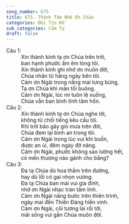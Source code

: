 ```yaml
---
song_number: 675
title: 675. Thành Tâm Nhớ Ơn Chúa
categories: Đời Tín Đồ
sub_categories: Cảm Tạ
draft: false
---
```

<dl><dt>Câu 1:</dt><dd data-verse="1">Xin thành kính tạ ơn Chúa trên trời, <br/>ban hạnh phước ấm êm lòng tôi. <br/>Xin thành kính ghi nhớ ơn muôn đời, <br/>Chúa nhân từ hằng ngày bên tôi. <br/>Cám ơn Ngài trong nắng mai tưng bừng, <br/>Tạ ơn Chúa khi màn tối buông. <br/>Cám ơn Ngài, lúc mi tuôn lệ xuống, <br/>Chúa vẫn ban bình tĩnh tâm hồn. </dd><dt>Câu 2:</dt><dd data-verse="2">Xin thành kính tạ ơn Chúa nghe lời, <br/>không từ chối tiếng kêu cầu tôi. <br/>Khi trời bão gây gió mưa trên đời, <br/>Chúa đem lại bình an trong tôi. <br/>Cám ơn Ngài trong lúc vui khi buồn, <br/>được an ủi, đêm ngày đỡ nâng. <br/>Cám ơn Ngài, phước không sao lường hết, <br/>có mến thương nào gánh cho bằng? </dd><dt>Câu 3:</dt><dd data-verse="3">Đa tạ Chúa dù hoa thắm trên đường, <br/>hay dù lối có gai nhọn vương. <br/>Đa tạ Chúa ban mái vui gia đình, <br/>nhớ ơn Ngài nhạc tràn tâm linh. <br/>Cám ơn Ngài nâng bước trên thiên trình, <br/>ngày mai đến Thiên Đàng hiển vinh. <br/>Cám ơn Ngài, cõi tương lai rồi tới, <br/>mãi sống vui gần Chúa muôn đời. </dd></dl>